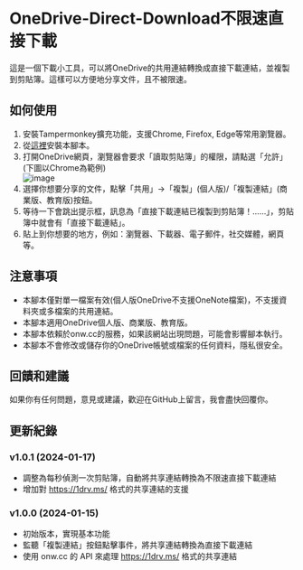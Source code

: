 # OneDrive-Direct-Download不限速直接下載

這是一個下載小工具，可以將OneDrive的共用連結轉換成直接下載連結，並複製到剪貼簿。這樣可以方便地分享文件，且不被限速。

## 如何使用

1. 安裝Tampermonkey擴充功能，支援Chrome, Firefox, Edge等常用瀏覽器。
2. 從[這裡](https://greasyfork.org/zh-TW/scripts/484935-onedrive%E4%B8%8D%E9%99%90%E9%80%9F%E7%9B%B4%E6%8E%A5%E4%B8%8B%E8%BC%89)安裝本腳本。
3. 打開OneDrive網頁，瀏覽器會要求「讀取剪貼簿」的權限，請點選「允許」(下圖以Chrome為範例)<br>
![image](https://github.com/zz0813/OneDrive-Direct-Download/assets/48261696/43e88825-d865-48a8-a9ca-9b1f9ab0bba2)
4. 選擇你想要分享的文件，點擊「共用」→「複製」(個人版)/「複製連結」(商業版、教育版)按鈕。
5. 等待一下會跳出提示框，訊息為「直接下載連結已複製到剪貼簿！......」，剪貼簿中就會有「直接下載連結」。
6. 貼上到你想要的地方，例如：瀏覽器、下載器、電子郵件，社交媒體，網頁等。

## 注意事項

- 本腳本僅對單一檔案有效(個人版OneDrive不支援OneNote檔案)，不支援資料夾或多檔案的共用連結。 
- 本腳本適用OneDrive個人版、商業版、教育版。
- 本腳本依賴於onw.cc的服務，如果該網站出現問題，可能會影響腳本執行。
- 本腳本不會修改或儲存你的OneDrive帳號或檔案的任何資料，隱私很安全。

## 回饋和建議

如果你有任何問題，意見或建議，歡迎在GitHub上留言，我會盡快回覆你。

## 更新紀錄

### v1.0.1 (2024-01-17)

- 調整為每秒偵測一次剪貼簿，自動將共享連結轉換為不限速直接下載連結
- 增加對 https://1drv.ms/ 格式的共享連結的支援

### v1.0.0 (2024-01-15)

- 初始版本，實現基本功能
- 監聽「複製連結」按鈕點擊事件，將共享連結轉換為直接下載連結
- 使用 onw.cc 的 API 來處理 https://1drv.ms/ 格式的共享連結
